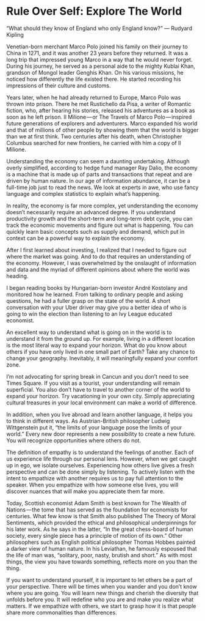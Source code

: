 # Rule Over Self: Explore The World

“What should they know of England who only England know?”
— Rudyard Kipling 

Venetian-born merchant Marco Polo joined his family on their journey to China in 1271, and it was another 23 years before they returned. It was a long trip that impressed young Marco in a way that he would never forget. During his journey, he served as a personal aide to the mighty Kublai Khan, grandson of Mongol leader Genghis Khan. On his various missions, he noticed how differently the life existed there. He started recording his impressions of their culture and customs.

Years later, when he had already returned to Europe, Marco Polo was thrown into prison. There he met Rustichello da Pisa, a writer of Romantic fiction, who, after hearing his stories, released his adventures as a book as soon as he left prison. Il Milione — or The Travels of Marco Polo — inspired future generations of explorers and adventurers. Marco expanded his world and that of millions of other people by showing them that the world is bigger than we at first think. Two centuries after his death, when Christopher Columbus searched for new frontiers, he carried with him a copy of Il Milione.

Understanding the economy can seem a daunting undertaking. Although overly simplified, according to hedge fund manager Ray Dalio, the economy is a machine that is made up of parts and transactions that repeat and are driven by human nature. In our age of information abundance, it can be a full-time job just to read the news. We look at experts in awe, who use fancy language and complex statistics to explain what’s happening.

In reality, the economy is far more complex, yet understanding the economy doesn’t necessarily require an advanced degree. If you understand productivity growth and the short-term and long-term debt cycle, you can track the economic movements and figure out what is happening. You can quickly learn basic concepts such as supply and demand, which put in context can be a powerful way to explain the economy.

After I first learned about investing, I realized that I needed to figure out where the market was going. And to do that requires an understanding of the economy. However, I was overwhelmed by the onslaught of information and data and the myriad of different opinions about where the world was heading.

I began reading books by Hungarian-born investor André Kostolany and monitored how he learned. From talking to ordinary people and asking questions, he had a fuller grasp on the state of the world. A short conversation with your Uber driver may give you a better idea of who is going to win the election than listening to an Ivy League educated economist.

An excellent way to understand what is going on in the world is to understand it from the ground up. For example, living in a different location is the most literal way to expand your horizon. What do you know about others if you have only lived in one small part of Earth? Take any chance to change your geography. Inevitably, it will meaningfully expand your comfort zone.

I’m not advocating for spring break in Cancun and you don’t need to see Times Square. If you visit as a tourist, your understanding will remain superficial. You also don’t have to travel to another corner of the world to expand your horizon. Try vacationing in your own city. Simply appreciating cultural treasures in your local environment can make a world of difference.

In addition, when you live abroad and learn another language, it helps you to think in different ways. As Austrian-British philosopher Ludwig Wittgenstein put it, “the limits of your language pose the limits of your world.” Every new door represents a new possibility to create a new future. You will recognize opportunities where others do not.

The definition of empathy is to understand the feelings of another. Each of us experience life through our personal lens. However, when we get caught up in ego, we isolate ourselves. Experiencing how others live gives a fresh perspective and can be done simply by listening. To actively listen with the intent to empathize with another requires us to pay full attention to the speaker. When you empathize with how someone else lives, you will discover nuances that will make you appreciate them far more.

Today, Scottish economist Adam Smith is best known for The Wealth of Nations — the tome that has served as the foundation for economists for centuries. What few know is that Smith also published The Theory of Moral Sentiments, which provided the ethical and philosophical underpinnings for his later work. As he says in the latter, “In the great chess-board of human society, every single piece has a principle of motion of its own.” Other philosophers such as English political philosopher Thomas Hobbes painted a darker view of human nature. In his Leviathan, he famously espoused that the life of man was, “solitary, poor, nasty, brutish and short.” As with most things, the view you have towards something, reflects more on you than the thing.

If you want to understand yourself, it is important to let others be a part of your perspective. There will be times when you wander and you don’t know where you are going. You will learn new things and cherish the diversity that unfolds before you. It will redefine who you are and make you realize what matters. If we empathize with others, we start to grasp how it is that people share more commonalities than differences.
